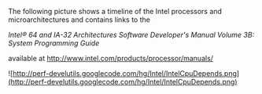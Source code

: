The following picture shows a timeline of the Intel processors and microarchitectures and contains links to the

_Intel® 64 and IA-32 Architectures Software Developer's Manual
Volume 3B: System Programming Guide_

available at http://www.intel.com/products/processor/manuals/

![http://perf-develutils.googlecode.com/hg/Intel/IntelCpuDepends.png](http://perf-develutils.googlecode.com/hg/Intel/IntelCpuDepends.png)